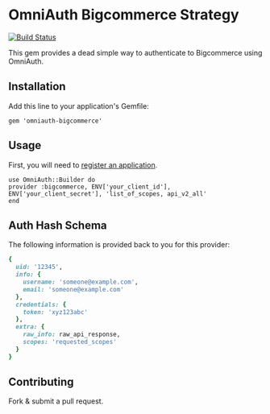 # OmniAuth Bigcommerce Strategy
[![Build Status](https://travis-ci.org/bigcommerce/omniauth-bigcommerce.png?branch=master)](https://travis-ci.org/bigcommerce/omniauth-bigcommerce)

This gem provides a dead simple way to authenticate to Bigcommerce using OmniAuth.

## Installation

Add this line to your application's Gemfile:

```
gem 'omniauth-bigcommerce'
```

## Usage

First, you will need to [register an application](https://developers.bigcommerceapp.com).

```
use OmniAuth::Builder do
provider :bigcommerce, ENV['your_client_id'], ENV['your_client_secret'], 'list_of_scopes, api_v2_all'
end
```

## Auth Hash Schema

The following information is provided back to you for this provider:

```ruby
{
  uid: '12345',
  info: {
    username: 'someone@example.com',
    email: 'someone@example.com'
  },
  credentials: {
    token: 'xyz123abc'
  },
  extra: {
    raw_info: raw_api_response,
    scopes: 'requested_scopes'
  }
}
```

## Contributing

Fork & submit a pull request.
